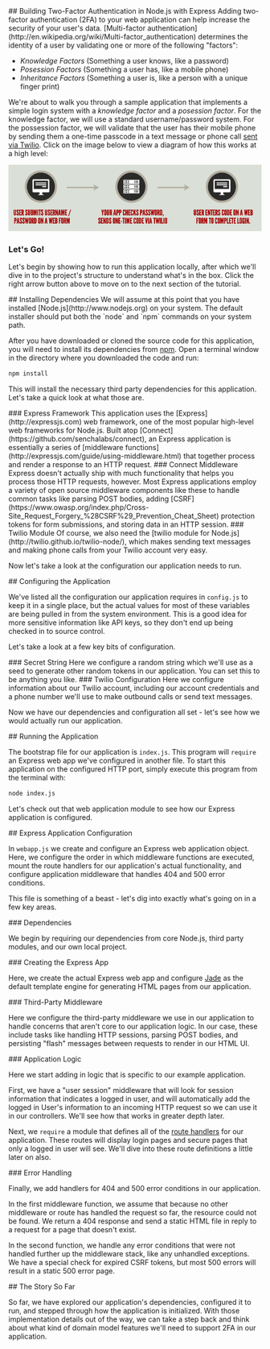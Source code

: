 <step title="Welcome" file="package.json" language="json">
## Building Two-Factor Authentication in Node.js with Express
Adding two-factor authentication (2FA) to your web application can help increase the security of your user's data. [Multi-factor authentication](http://en.wikipedia.org/wiki/Multi-factor_authentication) determines the identity of a user by validating one or more of the following "factors":

* _Knowledge Factors_ (Something a user knows, like a password)
* _Posession Factors_ (Something a user has, like a mobile phone)
* _Inheritance Factors_ (Something a user is, like a person with a unique finger print)

We're about to walk you through a sample application that implements a simple login system with a _knowledge factor_ and a _posession factor_. For the knowledge factor, we will use a standard username/password system. For the possession factor, we will validate that the user has their mobile phone by sending them a one-time passcode in a text message or phone call [sent via Twilio](http://www.twilio.com/). Click on the image below to view a diagram of how this works at a high level:

![How Twilio 2FA Works](/tutorial/images/diagram.png)

### Let's Go!
Let's begin by showing how to run this application locally, after which we'll dive in to the project's structure to understand what's in the box. Click the right arrow button above to move on to the next section of the tutorial.
</step>

<step title="Installing Dependencies" file="package.json">
## Installing Dependencies
We will assume at this point that you have installed [Node.js](http://www.nodejs.org) on your system. The default installer should put both the `node` and `npm` commands on your system path.

After you have downloaded or cloned the source code for this application, you will need to install its dependencies from [npm](http://www.npmjs.org).  Open a terminal window in the directory where you downloaded the code and run:

```bash
npm install
```

This will install the necessary third party dependencies for this application. Let's take a quick look at what those are.

<chunk highlight="18">
### Express Framework
This application uses the [Express](http://expressjs.com) web framework, one of the most popular high-level web frameworks for Node.js. Built atop [Connect](https://github.com/senchalabs/connect), an Express application is essentially a series of [middleware functions](http://expressjs.com/guide/using-middleware.html) that together process and render a response to an HTTP request.
</chunk>

<chunk highlight="15-17,19,22-23">
### Connect Middleware
Express doesn't actually ship with much functionality that helps you process those HTTP requests, however. Most Express applications employ a variety of open source middleware components like these to handle common tasks like parsing POST bodies, adding [CSRF](https://www.owasp.org/index.php/Cross-Site_Request_Forgery_%28CSRF%29_Prevention_Cheat_Sheet) protection tokens for form submissions, and storing data in an HTTP session.
</chunk>

<chunk highlight="25">
### Twilio Module
Of course, we also need the [twilio module for Node.js](http://twilio.github.io/twilio-node/), which makes sending text messages and making phone calls from your Twilio account very easy.

Now let's take a look at the configuration our application needs to run.
</chunk>

</step>

<step title="Configuring the Application" file="config.js" language="js">
## Configuring the Application

We've listed all the configuration our application requires in `config.js` to keep it in a single place, but the actual values for most of these variables are being pulled in from the system environment. This is a good idea for more sensitive information like API keys, so they don't end up being checked in to source control.

Let's take a look at a few key bits of configuration.

<chunk highlight="6-8">
### Secret String
Here we configure a random string which we'll use as a seed to generate other random tokens in our application. You can set this to be anything you like.
</chunk>

<chunk highlight="10-21">
### Twilio Configuration
Here we configure information about our Twilio account, including our account credentials and a phone number we'll use to make outbound calls or send text messages.

Now we have our dependencies and configuration all set - let's see how we would actually run our application.
</chunk>

</step>

<step title="Running the Application" file="index.js" language="js">
## Running the Application

The bootstrap file for our application is `index.js`. This program will `require` an Express web app we've configured in another file.  To start this application on the configured HTTP port, simply execute this program from the terminal with:

```bash
node index.js
```

Let's check out that web application module to see how our Express application is configured.
</step>

<step title="Express Application Configuration" file="webapp.js" language="js">
## Express Application Configuration

In `webapp.js` we create and configure an Express web application object. Here, we configure the order in which middleware functions are executed, mount the route handlers for our application's actual functionality, and configure application middleware that handles 404 and 500 error conditions.

This file is something of a beast - let's dig into exactly what's going on in a few key areas.

<chunk highlight="1-10">
### Dependencies

We begin by requiring our dependencies from core Node.js, third party modules, and our own local project.
</chunk>

<chunk highlight="12-14">
### Creating the Express App

Here, we create the actual Express web app and configure [Jade](http://jade-lang.com/) as the default template engine for generating HTML pages from our application.
</chunk>

<chunk highlight="16-43">
### Third-Party Middleware

Here we configure the third-party middleware we use in our application to handle concerns that aren't core to our application logic. In our case, these include tasks like handling HTTP sessions, parsing POST bodies, and persisting "flash" messages between requests to render in our HTML UI.
</chunk>

<chunk highlight="45-49">
### Application Logic

Here we start adding in logic that is specific to our example application.

First, we have a "user session" middleware that will look for session information that indicates a logged in user, and will automatically add the logged in User's information to an incoming HTTP request so we can use it in our controllers. We'll see how that works in greater depth later.

Next, we `require` a module that defines all of the [route handlers](http://expressjs.com/4x/api.html#app.METHOD) for our application. These routes will display login pages and secure pages that only a logged in user will see. We'll dive into these route definitions a little later on also.
</chunk>

<chunk highlight="51-73">
### Error Handling

Finally, we add handlers for 404 and 500 error conditions in our application. 

In the first middleware function, we assume that because no other middleware or route has handled the request so far, the resource could not be found. We return a 404 response and send a static HTML file in reply to a request for a page that doesn't exist.

In the second function, we handle any error conditions that were not handled further up the middleware stack, like any unhandled exceptions. We have a special check for expired CSRF tokens, but most 500 errors will result in a static 500 error page.
</chunk>

</step>

<step title="The Story So Far" file="webapp.js" language="js">
## The Story So Far

So far, we have explored our application's dependencies, configured it to run, and stepped through how the application is initialized. With those implementation details out of the way, we can take a step back and think about what kind of domain model features we'll need to support 2FA in our application.
</step>